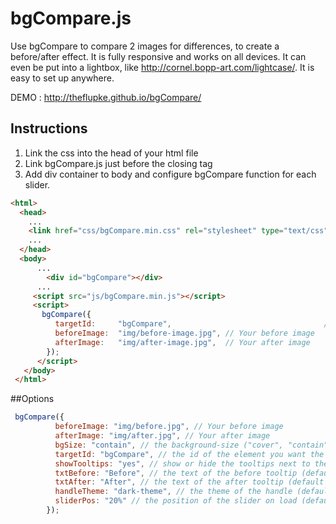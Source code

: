 # bgCompare.js
Use bgCompare to compare 2 images for differences, to create a before/after effect. 
It is fully responsive and works on all devices. It can even be put into a lightbox, 
like http://cornel.bopp-art.com/lightcase/. It is easy to set up anywhere.

DEMO : http://theflupke.github.io/bgCompare/

## Instructions

1. Link the css into the head of your html file
2. Link bgCompare.js just before the closing </body> tag
3. Add div container to body and configure bgCompare function for each slider. 

```html
<html>
  <head>
    ...
    <link href="css/bgCompare.min.css" rel="stylesheet" type="text/css" />
    ...
  </head>
  <body>
      ...
        <div id="bgCompare"></div>
      ...
     <script src="js/bgCompare.min.js"></script>
     <script>
       bgCompare({
          targetId:     "bgCompare",                                  // Your element id
          beforeImage:  "img/before-image.jpg", // Your before image
          afterImage:   "img/after-image.jpg",  // Your after image
        });
      </script>
   </body>
 </html>
```

##Options
```javascript
 bgCompare({
          beforeImage: "img/before.jpg", // Your before image
          afterImage: "img/after.jpg", // Your after image
          bgSize: "contain", // the background-size ("cover", "contain" for responsive awesomeness) (default "contain")
          targetId: "bgCompare", // the id of the element you want the script to load into
          showTooltips: "yes", // show or hide the tooltips next to the handle (default "yes")
          txtBefore: "Before", // the text of the before tooltip (default "Before")
          txtAfter: "After", // the text of the after tooltip (default "After")
          handleTheme: "dark-theme", // the theme of the handle (default "dark-theme")
          sliderPos: "20%" // the position of the slider on load (default: "50%")
        });
```
